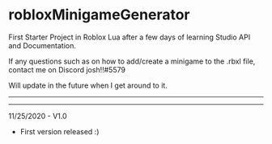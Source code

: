 # robloxMinigameGenerator
First Starter Project in Roblox Lua after a few days of learning Studio API and Documentation.

If any questions such as on how to add/create a minigame to the .rbxl file, contact me on Discord josh!!#5579

Will update in the future when I get around to it.

________________________________________________________

___________________________________________________________


11/25/2020 - V1.0
- First version released :)
